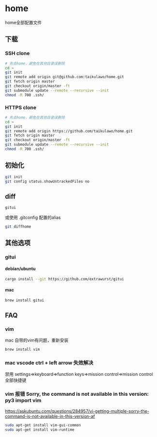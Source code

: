 # home

home全部配置文件

## 下载

### SSH clone

```bash
# 先去home，避免在其他目录误删除
cd ~
git init
git remote add origin git@github.com:taikulawo/home.git
git fetch origin master
git checkout origin/master -ft
git submodule update --remote --recursive --init
chmod -R 700 .ssh/
```
### HTTPS clone

```bash
# 先去home，避免在其他目录误删除
cd ~
git init
git remote add origin https://github.com/taikulawo/home.git
git fetch origin master
git checkout origin/master -ft
git submodule update --remote --recursive --init
chmod -R 700 .ssh/
```

## 初始化

```bash
git init
git config status.showUntrackedFiles no
```

## diff

```bash
gitui
```

或使用 .gitconfig 配置的alias

```bash
git diffhome
```
## 其他选项

### gitui

#### debian/ubuntu

```bash
cargo install --git https://github.com/extrawurst/gitui
```

#### mac

```bash
brew install gitui
```

## FAQ

### vim

mac 自带的vim有问题，重新安装

```bash
brew install vim
```

### mac vscode ctrl + left arrow 失效解决

禁用 settings=>keyboard=>function keys=>mission control=>mission control 全部快捷键

### vim 报错 Sorry, the command is not available in this version: py3 import vim

https://askubuntu.com/questions/284957/vi-getting-multiple-sorry-the-command-is-not-available-in-this-version-af

```bash
sudo apt-get install vim-gui-common
sudo apt-get install vim-runtime
```
